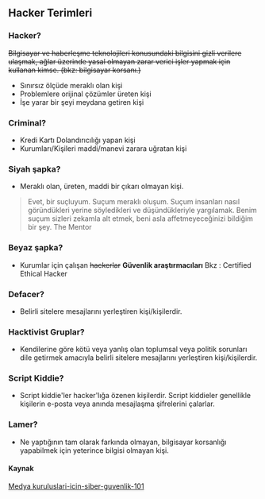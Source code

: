 ## Hacker Terimleri

### Hacker?

~~Bilgisayar ve haberleşme teknolojileri konusundaki bilgisini gizli verilere ulaşmak, ağlar üzerinde yasal olmayan zarar verici işler yapmak için kullanan kimse. (bkz: bilgisayar korsanı.)~~

* Sınırsız ölçüde meraklı olan kişi
* Problemlere orijinal çözümler üreten kişi
* İşe yarar bir şeyi meydana getiren kişi

### Criminal?

* Kredi Kartı Dolandırıcılığı yapan kişi
* Kurumları/Kişileri maddi/manevi zarara uğratan kişi

### Siyah şapka?

* Meraklı olan, üreten, maddi bir çıkarı olmayan kişi.

> Evet, bir suçluyum. Suçum meraklı oluşum. Suçum insanları nasıl göründükleri yerine söyledikleri ve düşündükleriyle yargılamak. Benim suçum sizleri zekamla alt etmek, beni asla affetmeyeceğinizi bildiğim bir şey.
    The Mentor

### Beyaz şapka?

* Kurumlar için çalışan ~~hackerlar~~ __Güvenlik araştırmacıları__
Bkz : Certified Ethical Hacker

### Defacer?

* Belirli sitelere mesajlarını yerleştiren kişi/kişilerdir.

### Hacktivist Gruplar?

* Kendilerine göre kötü veya yanlış olan toplumsal veya politik sorunları dile getirmek amacıyla belirli sitelere mesajlarını yerleştiren kişi/kişilerdir.

### Script Kiddie?

* Script kiddie'ler hacker'lığa özenen kişilerdir. Script kiddieler genellikle kişilerin e-posta veya anında mesajlaşma şifrelerini çalarlar.

### Lamer?

* Ne yaptığının tam olarak farkında olmayan, bilgisayar korsanlığı yapabilmek için yeterince bilgisi olmayan kişi.

#### Kaynak

[Medya kuruluslari-icin-siber-guvenlik-101](http://www.slideshare.net/evrenyalcin1/medya-kuruluslariicinsiberguvenlik101)